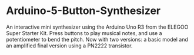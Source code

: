 # Arduino-5-Button-Synthesizer
An interactive mini synthesizer using the Arduino Uno R3 from the ELEGOO Super Starter Kit. Press buttons to play musical notes, and use a potentiometer to bend the pitch. Now with two versions: a basic model and an amplified final version using a PN2222 transistor.
